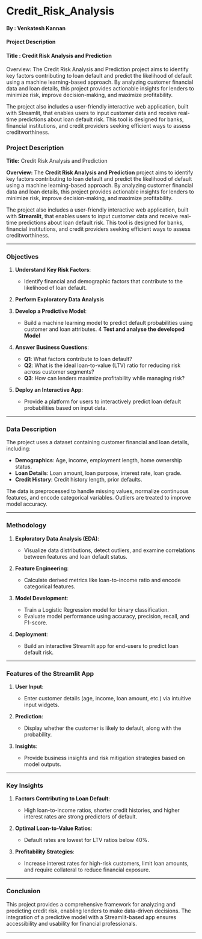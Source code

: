 # Credit_Risk_Analysis
#### By : Venkatesh Kannan
#### Project Description
#### **Title** : Credit Risk Analysis and Prediction

Overview: The Credit Risk Analysis and Prediction project aims to identify key factors contributing to loan default and predict the likelihood of default using a machine learning-based approach. By analyzing customer financial data and loan details, this project provides actionable insights for lenders to minimize risk, improve decision-making, and maximize profitability.

The project also includes a user-friendly interactive web application, built with Streamlit, that enables users to input customer data and receive real-time predictions about loan default risk. This tool is designed for banks, financial institutions, and credit providers seeking efficient ways to assess creditworthiness.

### **Project Description**

**Title:** Credit Risk Analysis and Prediction

**Overview:**
The **Credit Risk Analysis and Prediction** project aims to identify key factors contributing to loan default and predict the likelihood of default using a machine learning-based approach. By analyzing customer financial data and loan details, this project provides actionable insights for lenders to minimize risk, improve decision-making, and maximize profitability.

The project also includes a user-friendly interactive web application, built with **Streamlit**, that enables users to input customer data and receive real-time predictions about loan default risk. This tool is designed for banks, financial institutions, and credit providers seeking efficient ways to assess creditworthiness.

---

### **Objectives**
1. **Understand Key Risk Factors**:
   - Identify financial and demographic factors that contribute to the likelihood of loan default.
2. **Perform Exploratory Data Analysis**
   
3. **Develop a Predictive Model**:
   - Build a machine learning model to predict default probabilities using customer and loan attributes.
4  **Test and analyse the developed Model**
5. **Answer Business Questions**:
   - **Q1**: What factors contribute to loan default?
   - **Q2**: What is the ideal loan-to-value (LTV) ratio for reducing risk across customer segments?
   - **Q3**: How can lenders maximize profitability while managing risk?

4. **Deploy an Interactive App**:
   - Provide a platform for users to interactively predict loan default probabilities based on input data.

---

### **Data Description**
The project uses a dataset containing customer financial and loan details, including:
- **Demographics**: Age, income, employment length, home ownership status.
- **Loan Details**: Loan amount, loan purpose, interest rate, loan grade.
- **Credit History**: Credit history length, prior defaults.

The data is preprocessed to handle missing values, normalize continuous features, and encode categorical variables. Outliers are treated to improve model accuracy.

---

### **Methodology**
1. **Exploratory Data Analysis (EDA)**:
   - Visualize data distributions, detect outliers, and examine correlations between features and loan default status.

2. **Feature Engineering**:
   - Calculate derived metrics like loan-to-income ratio and encode categorical features.

3. **Model Development**:
   - Train a Logistic Regression model for binary classification.
   - Evaluate model performance using accuracy, precision, recall, and F1-score.

4. **Deployment**:
   - Build an interactive Streamlit app for end-users to predict loan default risk.

---

### **Features of the Streamlit App**
1. **User Input**:
   - Enter customer details (age, income, loan amount, etc.) via intuitive input widgets.
   
2. **Prediction**:
   - Display whether the customer is likely to default, along with the probability.
   
3. **Insights**:
   - Provide business insights and risk mitigation strategies based on model outputs.

---

### **Key Insights**
1. **Factors Contributing to Loan Default**:
   - High loan-to-income ratios, shorter credit histories, and higher interest rates are strong predictors of default.

2. **Optimal Loan-to-Value Ratios**:
   - Default rates are lowest for LTV ratios below 40%.

3. **Profitability Strategies**:
   - Increase interest rates for high-risk customers, limit loan amounts, and require collateral to reduce financial exposure.

---

### **Conclusion**
This project provides a comprehensive framework for analyzing and predicting credit risk, enabling lenders to make data-driven decisions. The integration of a predictive model with a Streamlit-based app ensures accessibility and usability for financial professionals.

---

